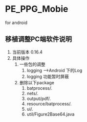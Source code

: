 # PE_PPG_Mobie
for android

## 移植调整PC端软件说明
1. 当前版本 0.16.4
2. 具体操作
   1. 一些包的调整
      1. logging ——>Android 下的Log
      2. logging 功能暂时屏蔽
   2. 删除以下package
      1. batprocess/*.*
      2. nets/*.*
      3. output/pdf/*.*
      4. resource/batprocess/*.*
      5. ui/*.*
      6. util/Figure2Base64.java
